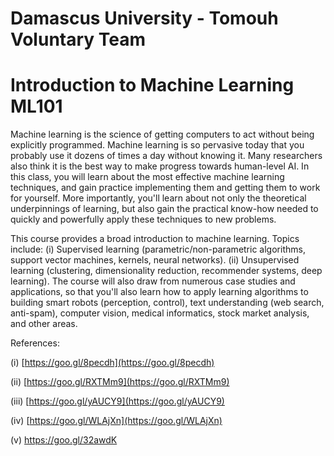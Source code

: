 # Damascus University - Tomouh Voluntary Team

# Introduction to Machine Learning ML101

Machine learning is the science of getting computers to act without being explicitly programmed. Machine learning is so pervasive today that you probably use it dozens of times a day without knowing it. Many researchers also think it is the best way to make progress towards human-level AI. In this class, you will learn about the most effective machine learning techniques, and gain practice implementing them and getting them to work for yourself. More importantly, you'll learn about not only the theoretical underpinnings of learning, but also gain the practical know-how needed to quickly and powerfully apply these techniques to new problems.

This course provides a broad introduction to machine learning. Topics include: \(i\) Supervised learning \(parametric/non-parametric algorithms, support vector machines, kernels, neural networks\). \(ii\) Unsupervised learning \(clustering, dimensionality reduction, recommender systems, deep learning\). The course will also draw from numerous case studies and applications, so that you'll also learn how to apply learning algorithms to building smart robots \(perception, control\), text understanding \(web search, anti-spam\), computer vision, medical informatics, stock market analysis, and other areas. 

References:

\(i\)  [https://goo.gl/8pecdh](https://goo.gl/8pecdh)

\(ii\)  [https://goo.gl/RXTMm9](https://goo.gl/RXTMm9)

\(iii\) [https://goo.gl/yAUCY9](https://goo.gl/yAUCY9)

\(iv\)  [https://goo.gl/WLAjXn](https://goo.gl/WLAjXn)

\(v\)  https://goo.gl/32awdK



